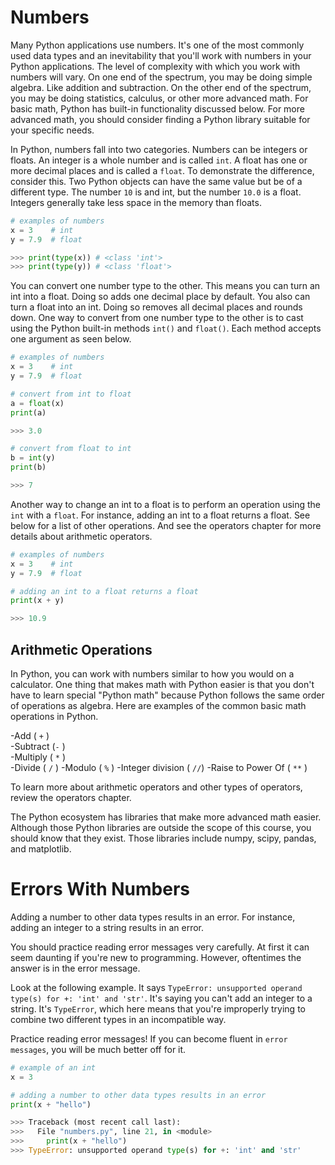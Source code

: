# Numbers  

Many Python applications use numbers. It's one of the most commonly used data types and an inevitability that you'll work with numbers in your Python applications. The level of complexity with which you work with numbers will vary. On one end of the spectrum, you may be doing simple algebra. Like addition and subtraction. On the other end of the spectrum, you may be doing statistics, calculus, or other more advanced math. For basic math, Python has built-in functionality discussed below. For more advanced math, you should consider finding a Python library suitable for your specific needs.

In Python, numbers fall into two categories. Numbers can be integers or floats. An integer is a whole number and is called `int`. A float has one or more decimal places and is called a `float`. To demonstrate the difference, consider this. Two Python objects can have the same value but be of a different type. The number `10` is and int, but the number `10.0` is a float. Integers generally take less space in the memory than floats.

```python
# examples of numbers
x = 3    # int
y = 7.9  # float

>>> print(type(x)) # <class 'int'>
>>> print(type(y)) # <class 'float'>
```

You can convert one number type to the other. This means you can turn an int into a float. Doing so adds one decimal place by default.
You also can turn a float into an int. Doing so removes all decimal places and rounds down. One way to convert from one number type to the other is to cast using the Python built-in methods `int()` and `float()`. Each method accepts one argument as seen below.

```python
# examples of numbers
x = 3    # int
y = 7.9  # float

# convert from int to float
a = float(x)
print(a)

>>> 3.0

# convert from float to int
b = int(y)
print(b)

>>> 7
```

Another way to change an int to a float is to perform an operation using the `int` with a `float`. For instance, adding an int to a float returns a float. See below for a list of other operations. And see the operators chapter for more details about arithmetic operators.

```python
# examples of numbers
x = 3    # int
y = 7.9  # float

# adding an int to a float returns a float
print(x + y)

>>> 10.9
```

## Arithmetic Operations

In Python, you can work with numbers similar to how you would on a calculator. One thing that makes math with Python easier is that you don't have to learn special "Python math" because Python follows the same order of operations as algebra. Here are examples of the common basic math operations in Python.

-Add ( `+` )  
-Subtract (`-` )  
-Multiply ( `*` )  
-Divide ( `/` )
-Modulo ( `%` ) 
-Integer division ( `//`)
-Raise to Power Of ( `**` )

To learn more about arithmetic operators and other types of operators, review the operators chapter.

The Python ecosystem has libraries that make more advanced math easier. Although those Python libraries are outside the scope of this course, you should know that they exist. Those libraries include numpy, scipy, pandas, and matplotlib.

# Errors With Numbers

Adding a number to other data types results in an error. For instance, adding an integer to a string results in an error. 

You should practice reading error messages very carefully. At first it can seem daunting if you're new to programming. However, oftentimes the answer is in the error message. 

Look at the following example. It says `TypeError: unsupported operand type(s) for +: 'int' and 'str'`. It's saying you can't add an integer to a string. It's `TypeError`, which here means that you're improperly trying to combine two different types in an incompatible way.  

Practice reading error messages! If you can become fluent in `error messages`, you will be much better off for it.  

```python
# example of an int
x = 3    

# adding a number to other data types results in an error
print(x + "hello")

>>> Traceback (most recent call last):
>>>   File "numbers.py", line 21, in <module>
>>>     print(x + "hello")
>>> TypeError: unsupported operand type(s) for +: 'int' and 'str'
```

